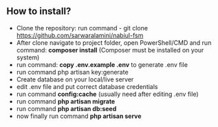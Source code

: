 ## How to install?

-   Clone the repository: run command - git clone https://github.com/sarwaralamini/nabiul-fsm
-   After clone navigate to project folder, open PowerShell/CMD and run command: **composer install** (Composer must be installed on your system)
-   run command: **copy .env.example .env** to generate .env file
-   run command php artisan key:generate
-   Create database on your local/live server
-   edit .env file and put correct database credentials
-   run command **config:cache** (usually need after editing .env file)
-   run command **php artisan migrate**
-   run command **php artisan db:seed**
-   now finally run command **php artisan serve**
